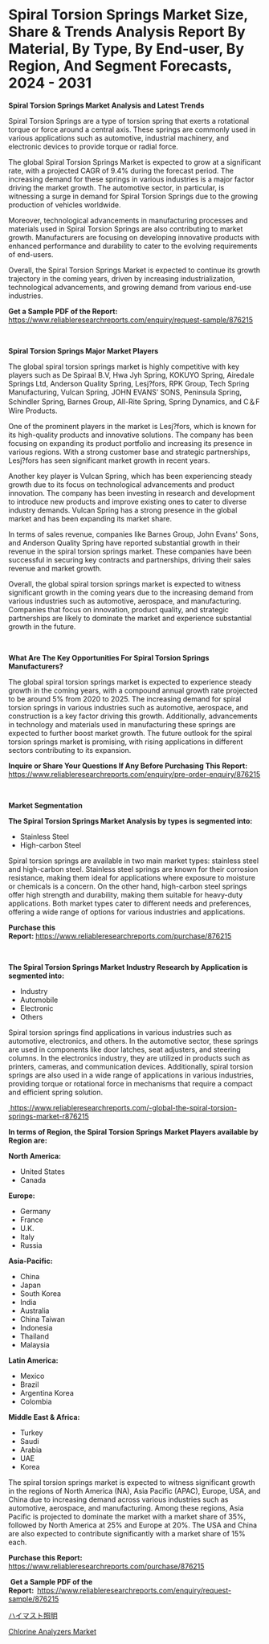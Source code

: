 <p><h1>Spiral Torsion Springs Market Size, Share & Trends Analysis Report By Material, By Type, By End-user, By Region, And Segment Forecasts, 2024 - 2031</h1></p><p><strong>Spiral Torsion Springs Market Analysis and Latest Trends</strong></p>
<p><p>Spiral Torsion Springs are a type of torsion spring that exerts a rotational torque or force around a central axis. These springs are commonly used in various applications such as automotive, industrial machinery, and electronic devices to provide torque or radial force.</p><p>The global Spiral Torsion Springs Market is expected to grow at a significant rate, with a projected CAGR of 9.4% during the forecast period. The increasing demand for these springs in various industries is a major factor driving the market growth. The automotive sector, in particular, is witnessing a surge in demand for Spiral Torsion Springs due to the growing production of vehicles worldwide.</p><p>Moreover, technological advancements in manufacturing processes and materials used in Spiral Torsion Springs are also contributing to market growth. Manufacturers are focusing on developing innovative products with enhanced performance and durability to cater to the evolving requirements of end-users.</p><p>Overall, the Spiral Torsion Springs Market is expected to continue its growth trajectory in the coming years, driven by increasing industrialization, technological advancements, and growing demand from various end-use industries.</p></p>
<p><strong>Get a Sample PDF of the Report:&nbsp;</strong> <a href="https://www.reliableresearchreports.com/enquiry/request-sample/876215">https://www.reliableresearchreports.com/enquiry/request-sample/876215</a></p>
<p>&nbsp;</p>
<p><strong>Spiral Torsion Springs Major Market Players</strong></p>
<p><p>The global spiral torsion springs market is highly competitive with key players such as De Spiraal B.V, Hwa Jyh Spring, KOKUYO Spring, Airedale Springs Ltd, Anderson Quality Spring, Lesj?fors, RPK Group, Tech Spring Manufacturing, Vulcan Spring, JOHN EVANS’ SONS, Peninsula Spring, Schindler Spring, Barnes Group, All-Rite Spring, Spring Dynamics, and C＆F Wire Products. </p><p>One of the prominent players in the market is Lesj?fors, which is known for its high-quality products and innovative solutions. The company has been focusing on expanding its product portfolio and increasing its presence in various regions. With a strong customer base and strategic partnerships, Lesj?fors has seen significant market growth in recent years.</p><p>Another key player is Vulcan Spring, which has been experiencing steady growth due to its focus on technological advancements and product innovation. The company has been investing in research and development to introduce new products and improve existing ones to cater to diverse industry demands. Vulcan Spring has a strong presence in the global market and has been expanding its market share.</p><p>In terms of sales revenue, companies like Barnes Group, John Evans' Sons, and Anderson Quality Spring have reported substantial growth in their revenue in the spiral torsion springs market. These companies have been successful in securing key contracts and partnerships, driving their sales revenue and market growth.</p><p>Overall, the global spiral torsion springs market is expected to witness significant growth in the coming years due to the increasing demand from various industries such as automotive, aerospace, and manufacturing. Companies that focus on innovation, product quality, and strategic partnerships are likely to dominate the market and experience substantial growth in the future.</p></p>
<p>&nbsp;</p>
<p><strong>What Are The Key Opportunities For Spiral Torsion Springs Manufacturers?</strong></p>
<p><p>The global spiral torsion springs market is expected to experience steady growth in the coming years, with a compound annual growth rate projected to be around 5% from 2020 to 2025. The increasing demand for spiral torsion springs in various industries such as automotive, aerospace, and construction is a key factor driving this growth. Additionally, advancements in technology and materials used in manufacturing these springs are expected to further boost market growth. The future outlook for the spiral torsion springs market is promising, with rising applications in different sectors contributing to its expansion.</p></p>
<p><strong>Inquire or Share Your Questions If Any Before Purchasing This Report:</strong> <a href="https://www.reliableresearchreports.com/enquiry/pre-order-enquiry/876215">https://www.reliableresearchreports.com/enquiry/pre-order-enquiry/876215</a></p>
<p>&nbsp;</p>
<p><strong>Market Segmentation</strong></p>
<p><strong>The Spiral Torsion Springs Market Analysis by types is segmented into:</strong></p>
<p><ul><li>Stainless Steel</li><li>High-carbon Steel</li></ul></p>
<p><p>Spiral torsion springs are available in two main market types: stainless steel and high-carbon steel. Stainless steel springs are known for their corrosion resistance, making them ideal for applications where exposure to moisture or chemicals is a concern. On the other hand, high-carbon steel springs offer high strength and durability, making them suitable for heavy-duty applications. Both market types cater to different needs and preferences, offering a wide range of options for various industries and applications.</p></p>
<p><strong>Purchase this Report:&nbsp;</strong><a href="https://www.reliableresearchreports.com/purchase/876215">https://www.reliableresearchreports.com/purchase/876215</a></p>
<p>&nbsp;</p>
<p><strong>The Spiral Torsion Springs Market Industry Research by Application is segmented into:</strong></p>
<p><ul><li>Industry</li><li>Automobile</li><li>Electronic</li><li>Others</li></ul></p>
<p><p>Spiral torsion springs find applications in various industries such as automotive, electronics, and others. In the automotive sector, these springs are used in components like door latches, seat adjusters, and steering columns. In the electronics industry, they are utilized in products such as printers, cameras, and communication devices. Additionally, spiral torsion springs are also used in a wide range of applications in various industries, providing torque or rotational force in mechanisms that require a compact and efficient spring solution.</p></p>
<p><a href="https://www.reliableresearchreports.com/-global-the-spiral-torsion-springs-market-r876215">&nbsp;https://www.reliableresearchreports.com/-global-the-spiral-torsion-springs-market-r876215</a></p>
<p><strong>In terms of Region, the Spiral Torsion Springs Market Players available by Region are:</strong></p>
<p>
    <p> <strong> North America: </strong>
        <ul>
            <li>United States</li>
            <li>Canada</li>
        </ul>
        </p> 
    <p> <strong> Europe: </strong>
        <ul>
            <li>Germany</li>
            <li>France</li>
            <li>U.K.</li>
            <li>Italy</li>
            <li>Russia</li>
        </ul>
        </p> 
    <p> <strong> Asia-Pacific: </strong>
        <ul>
            <li>China</li>
            <li>Japan</li>
            <li>South Korea</li>
            <li>India</li>
            <li>Australia</li>
            <li>China Taiwan</li>
            <li>Indonesia</li>
            <li>Thailand</li>
            <li>Malaysia</li>
        </ul>
        </p> 
    <p> <strong> Latin America: </strong>
        <ul>
            <li>Mexico</li>
            <li>Brazil</li>
            <li>Argentina Korea</li>
            <li>Colombia</li>
        </ul>
        </p> 
    <p> <strong> Middle East & Africa: </strong>
        <ul>
            <li>Turkey</li>
            <li>Saudi</li>
            <li>Arabia</li>
            <li>UAE</li>
            <li>Korea</li>
        </ul>
    </p>
    </p>
<p><p>The spiral torsion springs market is expected to witness significant growth in the regions of North America (NA), Asia Pacific (APAC), Europe, USA, and China due to increasing demand across various industries such as automotive, aerospace, and manufacturing. Among these regions, Asia Pacific is projected to dominate the market with a market share of 35%, followed by North America at 25% and Europe at 20%. The USA and China are also expected to contribute significantly with a market share of 15% each.</p></p>
<p><strong>Purchase this Report: </strong><a href="https://www.reliableresearchreports.com/purchase/876215">https://www.reliableresearchreports.com/purchase/876215</a></p>
<p>&nbsp;<strong>Get a Sample PDF of the Report:&nbsp;&nbsp;</strong><a href="https://www.reliableresearchreports.com/enquiry/request-sample/876215">https://www.reliableresearchreports.com/enquiry/request-sample/876215</a></p>
<p><strong></strong></p>
<p><p><a href="https://github.com/BrionnaBoyle/Market-Research-Report-List-1/blob/main/381332184874.md">ハイマスト照明</a></p><p><a href="https://www.linkedin.com/pulse/chlorine-analyzers-market-exploring-share-trends-future-growth-ttrtf">Chlorine Analyzers Market</a></p></p>